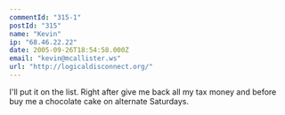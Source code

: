 ```yaml
---
commentId: "315-1"
postId: "315"
name: "Kevin"
ip: "68.46.22.22"
date: 2005-09-26T18:54:58.000Z
email: "kevin@mcallister.ws"
url: "http://logicaldisconnect.org/"
---
```

<p>I'll put it on the list.  Right after give me back all my tax money and before buy me a chocolate cake on alternate Saturdays.</p>